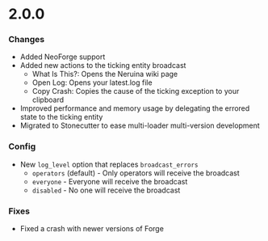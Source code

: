 # 2.0.0
### Changes
- Added NeoForge support
- Added new actions to the ticking entity broadcast
  - What Is This?: Opens the Neruina wiki page 
  - Open Log: Opens your latest.log file
  - Copy Crash: Copies the cause of the ticking exception to your clipboard
- Improved performance and memory usage by delegating the errored state to the ticking entity
- Migrated to Stonecutter to ease multi-loader multi-version development

### Config
- New `log_level` option that replaces `broadcast_errors`
  - `operators` (default) - Only operators will receive the broadcast
  - `everyone` - Everyone will receive the broadcast
  - `disabled` - No one will receive the broadcast


### Fixes
- Fixed a crash with newer versions of Forge
